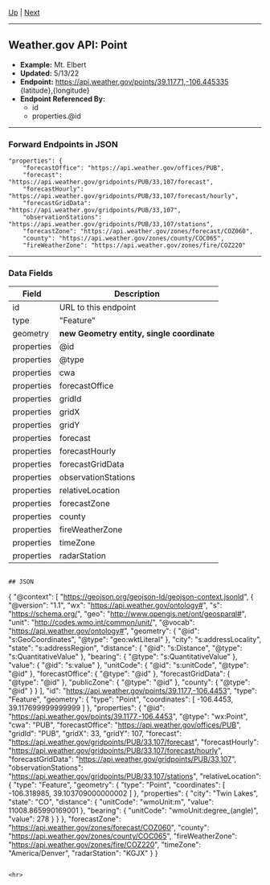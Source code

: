 [Up](README.md) | [Next](forecastOffice.md)
<hr>

## Weather.gov API: Point
- **Example:** Mt. Elbert
- **Updated:** 5/13/22
- **Endpoint:** https://api.weather.gov/points/39.11771,-106.445335 {latitude},{longitude}
- **Endpoint Referenced By:**
    - id
    - properties.@id
<hr>

### Forward Endpoints in JSON
```
"properties": {
    "forecastOffice": "https://api.weather.gov/offices/PUB",
    "forecast": "https://api.weather.gov/gridpoints/PUB/33,107/forecast",
    "forecastHourly": "https://api.weather.gov/gridpoints/PUB/33,107/forecast/hourly",
    "forecastGridData": "https://api.weather.gov/gridpoints/PUB/33,107",
    "observationStations": "https://api.weather.gov/gridpoints/PUB/33,107/stations",
    "forecastZone": "https://api.weather.gov/zones/forecast/COZ060",
    "county": "https://api.weather.gov/zones/county/COC065",
    "fireWeatherZone": "https://api.weather.gov/zones/fire/COZ220"
```
<hr>

### Data Fields
| Field | Description |
| --- | --- |
| id | URL to this endpoint |
| type | "Feature" |
| geometry | **new Geometry entity, single coordinate** |
| properties | @id | URL to this endpoint |
| properties | @type | "wx:Point" (String) |
| properties | cwa | officeId |
| properties | forecastOffice | URL to another endpoint |
| properties | gridId | wfo |
| properties | gridX | integer |
| properties | gridY | integer |
| properties | forecast | URL to another endpoint |
| properties | forecastHourly | URL to another endpoint |
| properties | forecastGridData | URL to another endpoint |
| properties | observationStations | URL to another endpoint |
| properties | relativeLocation | **new RelativeLocation entity with new Geometry entity, single coordinate**  |
| properties | forecastZone | URL to another endpoint |
| properties | county | URL to another endpoint |
| properties | fireWeatherZone | URL to another endpoint |
| properties | timeZone | Time Zone (String) |
| properties | radarStation | Zone ID (String) |



```

## JSON
```
{
    "@context": [
        "https://geojson.org/geojson-ld/geojson-context.jsonld",
        {
            "@version": "1.1",
            "wx": "https://api.weather.gov/ontology#",
            "s": "https://schema.org/",
            "geo": "http://www.opengis.net/ont/geosparql#",
            "unit": "http://codes.wmo.int/common/unit/",
            "@vocab": "https://api.weather.gov/ontology#",
            "geometry": {
                "@id": "s:GeoCoordinates",
                "@type": "geo:wktLiteral"
            },
            "city": "s:addressLocality",
            "state": "s:addressRegion",
            "distance": {
                "@id": "s:Distance",
                "@type": "s:QuantitativeValue"
            },
            "bearing": {
                "@type": "s:QuantitativeValue"
            },
            "value": {
                "@id": "s:value"
            },
            "unitCode": {
                "@id": "s:unitCode",
                "@type": "@id"
            },
            "forecastOffice": {
                "@type": "@id"
            },
            "forecastGridData": {
                "@type": "@id"
            },
            "publicZone": {
                "@type": "@id"
            },
            "county": {
                "@type": "@id"
            }
        }
    ],
    "id": "https://api.weather.gov/points/39.1177,-106.4453",
    "type": "Feature",
    "geometry": {
        "type": "Point",
        "coordinates": [
            -106.4453,
            39.117699999999999
        ]
    },
    "properties": {
        "@id": "https://api.weather.gov/points/39.1177,-106.4453",
        "@type": "wx:Point",
        "cwa": "PUB",
        "forecastOffice": "https://api.weather.gov/offices/PUB",
        "gridId": "PUB",
        "gridX": 33,
        "gridY": 107,
        "forecast": "https://api.weather.gov/gridpoints/PUB/33,107/forecast",
        "forecastHourly": "https://api.weather.gov/gridpoints/PUB/33,107/forecast/hourly",
        "forecastGridData": "https://api.weather.gov/gridpoints/PUB/33,107",
        "observationStations": "https://api.weather.gov/gridpoints/PUB/33,107/stations",
        "relativeLocation": {
            "type": "Feature",
            "geometry": {
                "type": "Point",
                "coordinates": [
                    -106.318985,
                    39.103709000000002
                ]
            },
            "properties": {
                "city": "Twin Lakes",
                "state": "CO",
                "distance": {
                    "unitCode": "wmoUnit:m",
                    "value": 11008.865990169001
                },
                "bearing": {
                    "unitCode": "wmoUnit:degree_(angle)",
                    "value": 278
                }
            }
        },
        "forecastZone": "https://api.weather.gov/zones/forecast/COZ060",
        "county": "https://api.weather.gov/zones/county/COC065",
        "fireWeatherZone": "https://api.weather.gov/zones/fire/COZ220",
        "timeZone": "America/Denver",
        "radarStation": "KGJX"
    }
}
```

<hr>
